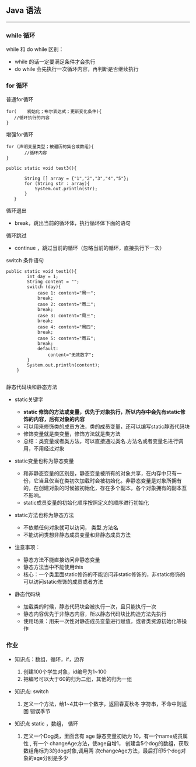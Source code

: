 ## Java 语法
***

### while 循环

while 和 do  while 区别：

* while 的话一定要满足条件才会执行
* do while 会先执行一次循环内容，再判断是否继续执行


### for 循环
 普通for循环
 
 ```
 for(	 初始化；布尔表达式；更新变化条件){
 	//循环执行的内容
 }
 ```
 增强for循环
 
 ```
 for (声明变量类型；被遍历的集合或数组){
 		//循环内容
 }
 ```
 
 ```
 public static void test3(){

        String [] array = {"1","2","3","4","5"};
        for (String str : array){
            System.out.println(str);
        }
    }
 ```
 
循环退出

* break，跳出当前的循环体，执行循环体下面的语句

循环跳过

* continue ，跳过当前的循环（忽略当前的循环，直接执行下一次）


switch 条件语句

```
public static void test1(){
        int day = 1;
        String content = "";
        switch (day){
            case 1: content="周一";
            break;
            case 2: content="周二";
            break;
            case 3: content="周三";
            break;
            case 4: content="周四";
            break;
            case 5: content="周五";
            break;
            default:
                content="无效数字";
        }
        System.out.println(content);
    }
    
```

静态代码块和静态方法

* static关键字

	*  **static 修饰的方法或变量，优先于对象执行，所以内存中会先有static修饰的内容，后有对象的内容**
	* 可以用来修饰类的成员方法，类的成员变量，还可以编写static静态代码块
	* 修饰变量就是类变量，修饰方法就是类方法
	* 总结：类变量或者类方法，可以直接通过类名.方法名或者变量名进行调用，不用经过对象

* static变量也称为静态变量

	* 和非静态变量的区别是，静态变量被所有的对象共享，在内存中只有一份，它当且仅当在类初次加载时会被初始化。非静态变量是对象所拥有的，在创建对象的时候被初始化，存在多个副本，各个对象拥有的副本互不影响。
	* static成员变量的初始化顺序按照定义的顺序进行初始化

* static方法也称为静态方法

	* 不依赖任何对象就可以访问， 类型.方法名
	* 不能访问类想非静态成员变量和非静态成员方法

* 注意事项：

	* 静态方法不能直接访问非静态变量
	* 静态方法当中不能使用this
	* 核心：一个类里面static修饰的不能访问非static修饰的，非static修饰的可以访问static修饰的成员或者方法

* 静态代码块

	* 加载类的时候，静态代码块会被执行一次，且只能执行一次
	* 静态内容优先于非静态内容，所以静态代码块比构造方法先执行
	* 使用场景：用来一次性对静态成员变量进行赋值，或者类资源初始化等操作

### 作业
* 知识点：数组，循环，if，边界

	1. 创建100个学⽣对象，id编号为1~100
	2. 把编号可以⼤于60的归为⼆组，其他的归为⼀组
	
* 知识点: switch

	1. 定义⼀个⽅法，给1~4其中⼀个数字，返回春夏秋冬 字符串，不命中则返回 错误季节
	
* 知识点 static ，数组， 循环

	1. 定义⼀个Dog类，⾥⾯含有 age 静态变量初始为 10，有⼀个name成员属性 , 有⼀个
changeAge⽅法，使age⾃增1， 创建含5个dog的数组，获取数组⻆标为3的dog对象,调⽤两
次changeAge⽅法，最后打印5个dog对象的age分别是多少